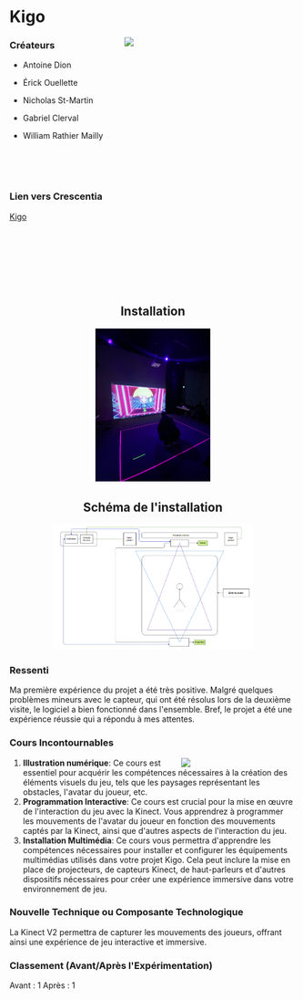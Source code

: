 # Kigo
<img align="right" src="/Crescentia/Kigo/medias/jeu_terminé.jpeg" width="60%" height="auto">

### Créateurs
- Antoine Dion
- Érick Ouellette
- Nicholas St-Martin
- Gabriel Clerval
- William Rathier Mailly
  
  <br><br><br>
### Lien vers Crescentia
[Kigo](https://tim-montmorency.com/2024/projets/Kigo/docs/web/index.html)

  <br><br><br><br><br><br>
  
<div>
<div align="center">
  <h2>Installation</h2>
  <img src="/Crescentia/Kigo/medias/installation_1.jpeg" width="40%" height="auto">
</div> 
  <div align="center">
  <h2>Schéma de l'installation</h2>
  <img src="/Crescentia/Kigo/medias/plantation_technique.png" width="70%" height="auto">
</div>
</div>



### Ressenti
Ma première expérience du projet a été très positive. Malgré quelques problèmes mineurs avec le capteur, qui ont été résolus lors de la deuxième visite, le logiciel a bien fonctionné dans l'ensemble. Bref, le projet a été une expérience réussie qui a répondu à mes attentes.

### Cours Incontournables
<img align="right" src="/Crescentia/Canevas cosmique/medias/écran_tactile.jpeg" width="40%" height="auto">

1. **Illustration numérique**: Ce cours est essentiel pour acquérir les compétences nécessaires à la création des éléments visuels du jeu, tels que les paysages représentant les obstacles, l'avatar du joueur, etc.
2. **Programmation Interactive**: Ce cours est crucial pour la mise en œuvre de l'interaction du jeu avec la Kinect. Vous apprendrez à programmer les mouvements de l'avatar du joueur en fonction des mouvements captés par la Kinect, ainsi que d'autres aspects de l'interaction du jeu.
3. **Installation Multimédia**: Ce cours vous permettra d'apprendre les compétences nécessaires pour installer et configurer les équipements multimédias utilisés dans votre projet Kigo. Cela peut inclure la mise en place de projecteurs, de capteurs Kinect, de haut-parleurs et d'autres dispositifs nécessaires pour créer une expérience immersive dans votre environnement de jeu.

### Nouvelle Technique ou Composante Technologique
La Kinect V2 permettra de capturer les mouvements des joueurs, offrant ainsi une expérience de jeu interactive et immersive.

### Classement (Avant/Après l'Expérimentation)
Avant : 1
Après : 1
